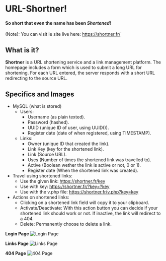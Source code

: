 # URL-Shortner!
#### So short that even the name has been *Shortened*!
(Note): You can visit le site live here: https://shortner.fr/

## What is it?
**Shortner** is a URL shortening service and a link management platform. The homepage includes a form which is used to submit a long URL for shortening. For each URL entered, the server  responds with a short URL redirecting to the source URL.

## Specifics and Images

 - MySQL (what is stored)
	 - Users:
		 - Username (as plain texted).
		 - Password (hashed).
		 - UUID (unique ID of user, using UUID()).
		 - Register date (date of when registered, using TIMESTAMP).
	 - Links:
		 - Owner (unique ID that created the link).
		 - Link Key (key for the shortened link).
		 - Link (Source URL).
		 - Uses (Number of times the shortened link was travelled to).
		 - Active (Boolean wether the link is active or not, 0 or 1).
		 - Register date (When the shortened link was created).
 - Travel using shortened links:
	 - Use the given link: https://shortner.fr/key
	 - Use with key: https://shortner.fr/?key=?key
	 - Use with the v.php file: https://shortner.fr/v.php?key=key
 - Actions on shortened links:
	 - Clicking on a shortened link field will copy it to your clipboard.
	 - Activate/Deactivate: With this action button you can decide if your shortened link should work or not. If inactive, the link will redirect to a 404.
	 - Delete: Permanently choose to delete a link.
  

**Login Page**
![Login Page](https://i.imgur.com/30oRWXp.png)

**Links Page**
	![Links Page](https://i.imgur.com/HGk6nGo.png)

**404 Page**
![404 Page](https://i.imgur.com/ItZXYcR.png)
